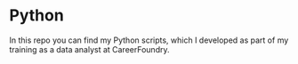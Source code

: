 # Python
In this repo you can find my Python scripts, which I developed as part of my training as a data analyst at CareerFoundry.
